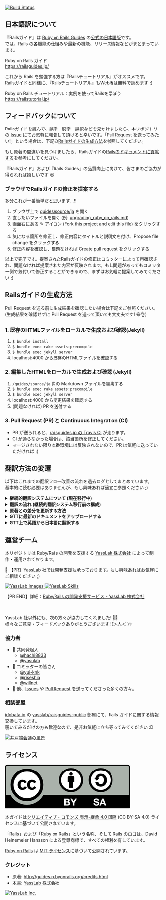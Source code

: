 [![Build Status](https://travis-ci.org/yasslab/railsguides.jp.svg?branch=master)](https://travis-ci.org/yasslab/railsguides.jp)

## 日本語訳について

『Railsガイド』は [Ruby on Rails Guides](http://guides.rubyonrails.org/) の[公式の日本語版](https://guides.rubyonrails.org/contributing_to_ruby_on_rails.html#translating-rails-guides)です。   
では、Rails の各機能の仕組みや最新の機能、リリース情報などがまとまっています。

Ruby on Rails ガイド   
https://railsguides.jp/

これから Rails を勉強する方は『Railsチュートリアル』がオススメです。   
Railsガイドと同様に、『Railsチュートリアル』もWeb版は無料で読めます :)

Ruby on Rails チュートリアル：実例を使ってRailsを学ぼう   
https://railstutorial.jp/


## フィードバックについて

Railsガイドを読んで、誤字・脱字・誤訳などを見かけましたら、本リポジトリの [Issue](https://github.com/yasslab/railsguides.jp/issues) にてお気軽に報告して頂けると幸いです。「Pull Request を送ってみたい!」という場合は、下記の[Railsガイドの生成方法](https://github.com/yasslab/railsguides.jp#rails%E3%82%AC%E3%82%A4%E3%83%89%E3%81%AE%E7%94%9F%E6%88%90%E6%96%B9%E6%B3%95)を参照してください。

もし原著の間違いを見つけましたら、Railsガイドの[Railsのドキュメントに貢献する](https://railsguides.jp/contributing_to_ruby_on_rails.html#rails%E3%81%AE%E3%83%89%E3%82%AD%E3%83%A5%E3%83%A1%E3%83%B3%E3%83%88%E3%81%AB%E8%B2%A2%E7%8C%AE%E3%81%99%E3%82%8B)を参考にしてください。

『Railsガイド』および『Rails Guides』の品質向上に向けて、皆さまのご協力が得られれば嬉しいです 😆

### ブラウザでRailsガイドの修正を提案する

多分これが一番簡単だと思います...!!

1. ブラウザ上で [guides/source/ja](https://github.com/yasslab/railsguides.jp/tree/master/guides/source/ja) を開く
2. 直したいファイルを開く (例: [upgrading_ruby_on_rails.md](https://github.com/yasslab/railsguides.jp/blob/master/guides/source/ja/upgrading_ruby_on_rails.md))
3. 画面右にある ✎ アイコン (Fork this project and edit this file) をクリックする
4. 気になる箇所を修正し、修正内容にタイトルと説明文を付け、Propose file change をクリックする
5. 修正内容を確認し、問題なければ Create pull request をクリックする

以上で完了です。提案されたRailsガイドの修正はコミッターによって再確認され、問題なければ提案された内容が反映されます。もし問題があってもコミッター側で気付いて修正することができるので、まずはお気軽に提案してみてください ;)


## Railsガイドの生成方法

Pull Request を送る前に生成結果を確認したい場合は下記をご参照ください。   
(生成結果を確認せずに Pull Request を送って頂いても大丈夫です! 😆👌)

### 1. 既存のHTMLファイルをローカルで生成および確認(Jekyll)

1. `$ bundle install`
2. `$ bundle exec rake assets:precompile`
3. `$ bundle exec jekyll server`
4. localhost:4000 から既存のHTMLファイルを確認する

### 2. 編集したHTMLをローカルで生成および確認 (Jekyll)

1. `/guides/source/ja` 内の Markdown ファイルを編集する
2. `$ bundle exec rake assets:precompile` 
3. `$ bundle exec jekyll server`
4. localhost:4000 から変更結果を確認する
5. (問題なければ) PR を送付する

### 3. Pull Request (PR) と Continuous Integration (CI)

- PR が送られると、[railsguides.jp の Travis CI](https://travis-ci.org/yasslab/railsguides.jp) が走ります。
- CI が通らなかった場合は、該当箇所を修正してください。
- マージされない限り本番環境には反映されないので、PR は気軽に送っていただければ ;)

## 翻訳方法の変遷

以下はこれまでの翻訳フロー改善の流れを過去ログとしてまとめています。   
基本的に読む必要はありませんが、もし興味あれば適宜ご参照ください ;)

<details>
  <summary><strong>継続的翻訳システムについて (現在移行中)</strong></summary>

[![Railsガイドを支える継続的翻訳システム - SpeakerDeck](https://raw.githubusercontent.com/yasslab/railsguides.jp/master/yasslab/continuous_translation_system.png)](https://speakerdeck.com/yasulab/continuous-translation-system-at-rwc2015)

本リポジトリの仕組みについては、上記のスライドで詳しく解説されています。    
</details>


<details>
  <summary><strong>翻訳の流れ (継続的翻訳システム移行前の構成)</strong></summary>

![翻訳の流れ_v0](https://raw.githubusercontent.com/yasslab/railsguides.jp/master/yasslab/flow-of-translation_v0.png)
参考: [[翻訳]Ruby on Rails 4.1リリース前にアップグレードガイドを先行翻訳した & 同じ翻訳を2回しないで済むようにした](http://techracho.bpsinc.jp/hachi8833/2014_03_28/16037)

なお、移行後は次のようなフローで更新していく予定です。
![翻訳の流れ_v1](https://raw.githubusercontent.com/yasslab/railsguides.jp/master/yasslab/flow-of-translation_v1.png)
</details>

<details>
  <summary><strong>原著との差分を更新する方法</strong></summary>

- [bin/merge-upstream](https://github.com/yasslab/railsguides.jp/blob/master/railsguides.jp/bin/merge-upstream) を実行すると最新版が `guides/source` 内に取り込まれます。
- 特に、原著を手元で確認したいとき、原著にPRを送付したいときに便利です。
- 原著にPRを送るときは、事前に[Railsのドキュメントに貢献する](https://railsguides.jp/contributing_to_ruby_on_rails.html#rails%E3%81%AE%E3%83%89%E3%82%AD%E3%83%A5%E3%83%A1%E3%83%B3%E3%83%88%E3%81%AB%E8%B2%A2%E7%8C%AE%E3%81%99%E3%82%8B)に目を通しておくとよいです :)

</details>

<details>
  <summary><strong>GTTに最新のドキュメントをアップロードする</strong></summary>

- Google Translator Toolkit: https://translate.google.com/toolkit/
- Markdownは対応してないので、必要に応じてファイル名を `hogehoge.md.txt` などに変更する。
- **NOTE: 必ずRailsガイド用の翻訳メモリに結びつけること。(shared TM は使わない)**
   - cf. [翻訳メモリの使用 - Translate ヘルプ - Google Help](https://support.google.com/translate/toolkit/answer/147863?hl=ja)

</details>

<details>
<summary><b>GTT上で英語から日本語に翻訳する</b></summary>

- 詳細: [Google Translator Toolkitと翻訳メモリ(ノーカット版) : RubyWorld Conference 2013より](http://techracho.bpsinc.jp/hachi8833/2013_12_16/14889)
- GTTの使用方法や文体などに関しては[こちら](https://www.facebook.com/notes/ruby-on-rails-tutorial-%E7%BF%BB%E8%A8%B3%E3%82%B0%E3%83%AB%E3%83%BC%E3%83%97/google-translator-toolkit-gtt-%E3%81%AE%E4%BD%BF%E3%81%84%E6%96%B9/170100333166820)を参考にしてください。
- NOTE: 行頭にある`(TIP|IMPORTANT|CAUTION|WARNING|NOTE|INFO|TODO)[.:]`は、`guides:generate:html` で使われるタグです。 **これらのタグは訳さないでください。**

</details>

## 運営チーム

本リポジトリは Ruby/Rails の開発を支援する [YassLab 株式会社](https://yasslab.jp/ja/) によって制作・運用されております。

📣 【PR】YassLab 社では開発支援も承っております。もし興味あればお気軽にご相談ください ;)

<div >
  <a href="https://yasslab.jp/ja/agile">
    <img width="60%" src="https://yasslab.jp/img/team.png"
         alt="YassLab Images" />
  </a>
  <a href="https://yasslab.jp/ja/agile">
    <img width="60%" src="https://yasslab.jp/img/skills.png"
         alt="YassLab Skills" />
  </a>
  <p>【PR END】詳細：<a href="https://yasslab.jp/ja/agile">Ruby/Rails の開発支援サービス - YassLab 株式会社</a></p>
</div>

　

YassLab 社以外にも、次の方々が協力してくれました! 🤝✨    
様々なご意見・フィードバックありがとうございます! (＞人＜ )✨

### 協力者

- 👥 共同発起人 
  - [@hachi8833](https://github.com/hachi8833)
  - [@yasulab](https://github.com/yasulab)
- 💎 コミッターの皆さん
  - [@yui-knk](https://github.com/yui-knk)
  - [@riseshia](https://github.com/riseshia)
  - [@willnet](https://github.com/willnet)
- 👏 他、[Issues](https://github.com/yasslab/railsguides.jp/issues) や [Pull Request](https://github.com/yasslab/railsguides.jp/graphs/contributors) を送ってくださった多くの方々。

### 相談部屋

[idobata.io](https://idobata.io) の [yasslab/railsguides-public](https://idobata.io/#/organization/yasslab/room/railsguides-public) 部屋にて、Rails ガイドに関する情報交換しています。   
覗いてみるだけの方も歓迎なので、是非お気軽に立ち寄ってみてください :D

[![井戸端会議の風景](https://raw.githubusercontent.com/yasslab/railsguides.jp/master/yasslab/idobata-ss.png)](https://idobata.io/#/organization/yasslab/room/railsguides-public)

## ライセンス

[![CC BY-SA International](https://raw.githubusercontent.com/yasslab/railsguides.jp/master/yasslab/CC-BY-SA.png)](https://creativecommons.org/licenses/by-sa/4.0/deed.ja)

本ガイドは[クリエイティブ・コモンズ 表示-継承 4.0 国際](https://creativecommons.org/licenses/by-sa/4.0/deed.ja) (CC BY-SA 4.0) ライセンスに基づいて公開されています。

「Rails」および「Ruby on Rails」という名称、そして Rails のロゴは、David Heinemeier Hansson による登録商標で、すべての権利を有しています。

[Ruby on Rails](http://rubyonrails.org/) は [MIT ライセンス](http://www.opensource.org/licenses/MIT)に基づいて公開されています。

### クレジット

- 原著: http://guides.rubyonrails.org/credits.html
- 本書: [YassLab 株式会社](https://yasslab.jp/)

[![YassLab Inc.](https://yasslab.jp/img/logos/800x200.png)](https://yasslab.jp/ja/)
